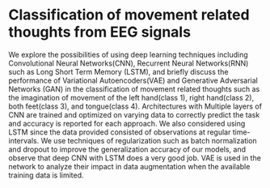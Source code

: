 # Classification of movement related thoughts from EEG signals 
We explore the possibilities of using deep learning techniques including Convolutional Neural Networks(CNN), Recurrent Neural Networks(RNN) such as Long Short Term Memory (LSTM), and briefly discuss the performance of Variational Autoencoders(VAE) and Generative Adversarial Networks (GAN) in the classification of movement related thoughts such as the imagination of movement of the left hand(class 1), right hand(class 2), both feet(class 3), and tongue(class 4). Architectures with Multiple layers of CNN are trained and optimized on varying data to correctly predict the task and accuracy is reported for each approach. We also considered using LSTM since the data provided consisted of observations at regular time-intervals. We use techniques of regularization such as batch normalization and dropout to improve the generalization accuracy of our models, and observe that deep CNN with LSTM does a very good job. VAE is used in the network to analyze their impact in data augmentation when the available training data is limited.
